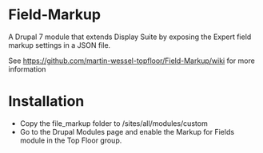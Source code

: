 # Field-Markup
A Drupal 7 module that extends Display Suite by exposing the Expert field markup settings in a JSON file.

See https://github.com/martin-wessel-topfloor/Field-Markup/wiki for more information

# Installation
* Copy the file_markup folder to /sites/all/modules/custom
* Go to the Drupal Modules page and enable the Markup for Fields module in the Top Floor group.
